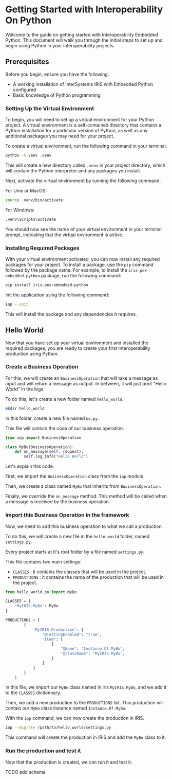 # Getting Started with Interoperability On Python

Welcome to the guide on getting started with Interoperability Embedded Python. This document will walk you through the initial steps to set up and begin using Python in your interoperability projects.

## Prerequisites

Before you begin, ensure you have the following:

- A working installation of InterSystems IRIS with Embedded Python configured
- Basic knowledge of Python programming

### Setting Up the Virtual Environment

To begin, you will need to set up a virtual environment for your Python project. A virtual environment is a self-contained directory that contains a Python installation for a particular version of Python, as well as any additional packages you may need for your project.

To create a virtual environment, run the following command in your terminal:

```bash
python -m venv .venv
```

This will create a new directory called `.venv` in your project directory, which will contain the Python interpreter and any packages you install.

Next, activate the virtual environment by running the following command:

For Unix or MacOS:

```bash
source .venv/bin/activate
```

For Windows:

```bash
.venv\Scripts\activate
```

You should now see the name of your virtual environment in your terminal prompt, indicating that the virtual environment is active.

### Installing Required Packages

With your virtual environment activated, you can now install any required packages for your project. To install a package, use the `pip` command followed by the package name. For example, to install the `iris-pex-embedded-python` package, run the following command:

```bash
pip install iris-pex-embedded-python
```

Init the application using the following command:

```bash
iop --init
```

This will install the package and any dependencies it requires.

## Hello World

Now that you have set up your virtual environment and installed the required packages, you are ready to create your first Interoperability production using Python.

### Create a Business Operation

For this, we will create an `BusinessOperation` that will take a message as input and will return a message as output. In between, it will just print "Hello World" in the logs.

To do this, let's create a new folder named `hello_world`.

```bash
mkdir hello_world
```

In this folder, create a new file named `bo.py`.

This file will contain the code of our business operation.

```python
from iop import BusinessOperation

class MyBo(BusinessOperation):
    def on_message(self, request):
        self.log_info("Hello World")
```

Let's explain this code.

First, we import the `BusinessOperation` class from the `iop` module.

Then, we create a class named `MyBo` that inherits from `BusinessOperation`.

Finally, we override the `on_message` method. This method will be called when a message is received by the business operation.

### Import this Business Operation in the framework

Now, we need to add this business operation to what we call a production.

To do this, we will create a new file in the `hello_world` folder, named `settings.py`.

Every project starts at it's root folder by a file named `settings.py`. 

This file contains two main settings:

- `CLASSES` : it contains the classes that will be used in the project.
- `PRODUCTIONS` : it contains the name of the production that will be used in the project.

```python
from hello_world.bo import MyBo

CLASSES = {
    "MyIRIS.MyBo": MyBo
}

PRODUCTIONS = [
        {
            'MyIRIS.Production': {
                "@TestingEnabled": "true",
                "Item": [
                    {
                        "@Name": "Instance.Of.MyBo",
                        "@ClassName": "MyIRIS.MyBo",
                    }
                ]
            }
        } 
    ]
```

In this file, we import our `MyBo` class named in iris `MyIRIS.MyBo`, and we add it to the `CLASSES` dictionnary.

Then, we add a new production to the `PRODUCTIONS` list. This production will contain our `MyBo` class instance named `Instance.Of.MyBo`.

With the `iop` command, we can now create the production in IRIS.

```bash
iop --migrate /path/to/hello_world/settings.py
```

This command will create the production in IRIS and add the `MyBo` class to it.

### Run the production and test it

Now that the production is created, we can run it and test it.

TODO add schema
